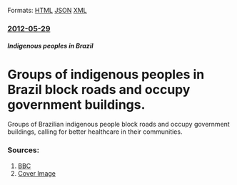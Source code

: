 
Formats: [HTML](/news/2012/05/29/groups-of-indigenous-peoples-in-brazil-block-roads-and-occupy-government-buildings.html)  [JSON](/news/2012/05/29/groups-of-indigenous-peoples-in-brazil-block-roads-and-occupy-government-buildings.json)  [XML](/news/2012/05/29/groups-of-indigenous-peoples-in-brazil-block-roads-and-occupy-government-buildings.xml)  

### [2012-05-29](/news/2012/05/29/index.md)

##### Indigenous peoples in Brazil
# Groups of indigenous peoples in Brazil block roads and occupy government buildings. 

Groups of Brazilian indigenous people block roads and occupy government buildings, calling for better healthcare in their communities.


### Sources:

1. [BBC](http://www.bbc.co.uk/news/world-latin-america-18259233)
1. [Cover Image](https://ichef-1.bbci.co.uk/news/1024/media/images/60573000/jpg/_60573018_014888078-1.jpg)
